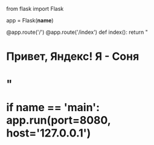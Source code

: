 from flask import Flask

app = Flask(__name__)


@app.route('/')
@app.route('/index')
def index():
    return "<h1>Привет, Яндекс! Я - Соня<h1>"


if __name__ == '__main__':
    app.run(port=8080, host='127.0.0.1')